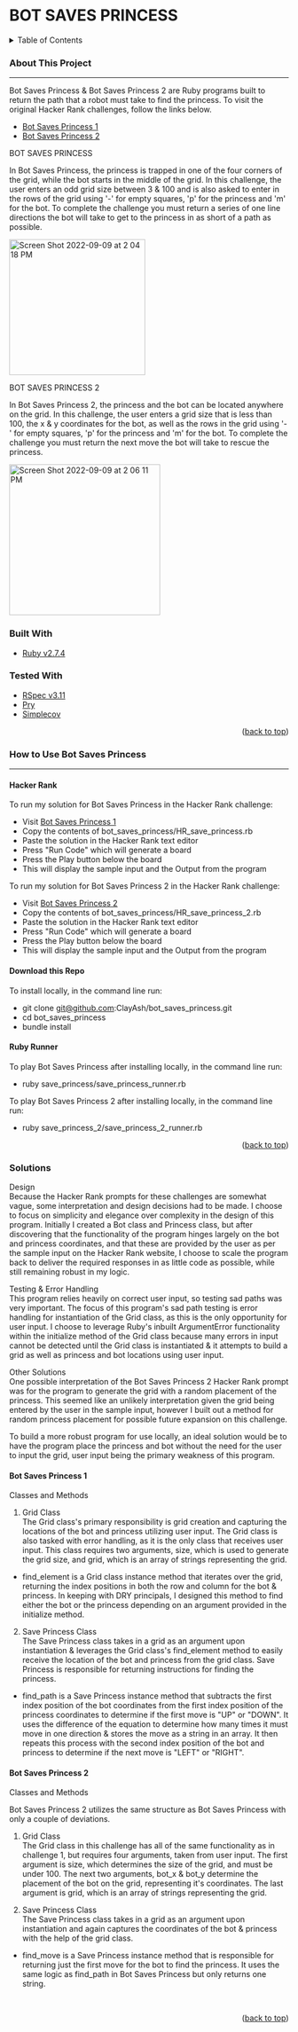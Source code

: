 # BOT SAVES PRINCESS

<!-- TABLE OF CONTENTS -->
<details>
  <summary>Table of Contents</summary>
  <ol>
    <li>
      <a href="#about-this-project">About This Project</a>
      <ul>
        <li><a href="#tools-used">Tools Used</a></li>
      </ul>
    </li>
    <li>
      <a href="#how-to-use-bsp">How to Use Bot Saves Princess</a>
      <ul>
        <li><a href="#hacker-rank">Hacker Rank</a></li>
        <li><a href="#download-this-repo">Download this Repo</a></li>
        <li><a href="#ruby-runner">Ruby Runner</a></li>
      </ul>
    </li>
    <li><a href="#solutions">Solutions</a></li>
    <ul>
        <li><a href="#bot-saves-princess-1">Bot Saves Princess 1</a></li>
        <li><a href="#bot-saves-princess-2">Bot Saves Princess 2</a></li>
      </ul>
  </ol>  
</details>

<!-- ABOUT THIS PROJECT -->
### About This Project
---
Bot Saves Princess & Bot Saves Princess 2 are Ruby programs built to return the path that a robot must take to find the princess. 
To visit the original Hacker Rank challenges, follow the links below. 

* [Bot Saves Princess 1](https://www.hackerrank.com/challenges/saveprincess)
* [Bot Saves Princess 2](https://www.https://www.hackerrank.com/challenges/saveprincess2)

BOT SAVES PRINCESS 

In Bot Saves Princess, the princess is trapped in one of the four corners of the grid, while the bot starts in the middle of the grid. In this challenge, the user enters an odd grid size between 3 & 100 and is also asked to enter in the rows of the grid using '-' for empty squares, 'p' for the princess and 'm' for the bot. 
To complete the challenge you must return a series of one line directions the bot will take to get to the princess in as short of a path as possible.</br>

<img width="245" alt="Screen Shot 2022-09-09 at 2 04 18 PM" src="https://user-images.githubusercontent.com/99059063/189434427-f8c511c7-efbc-41ea-a535-9f9216aa788f.png">

BOT SAVES PRINCESS 2 

In Bot Saves Princess 2, the princess and the bot can be located anywhere on the grid. In this challenge, the user enters a grid size that is less than 100, the x & y coordinates for the bot, as well as the rows in the grid using '-' for empty squares, 'p' for the princess and 'm' for the bot.
To complete the challenge you must return the next move the bot will take to rescue the princess.</br>

<img width="272" alt="Screen Shot 2022-09-09 at 2 06 11 PM" src="https://user-images.githubusercontent.com/99059063/189434580-0b04b2ab-6278-4a36-bb09-8d784d30b1c6.png">
<br>

### Built With

  * [Ruby v2.7.4](https://www.ruby-lang.org/en/)

### Tested With

* [RSpec v3.11](https://rspec.info/)
* [Pry](https://pry.github.io/)
* [Simplecov](https://github.com/simplecov-ruby/simplecov)

<p align="right">(<a href="#top">back to top</a>)</p>

<!-- HOW TO USE BOT SAVES PRINCESS -->
### How to Use Bot Saves Princess
---
#### Hacker Rank 

To run my solution for Bot Saves Princess in the Hacker Rank challenge:
* Visit [Bot Saves Princess 1](https://www.hackerrank.com/challenges/saveprincess)
* Copy the contents of bot_saves_princess/HR_save_princess.rb 
* Paste the solution in the Hacker Rank text editor 
* Press "Run Code" which will generate a board
* Press the Play button below the board
* This will display the sample input and the Output from the program

To run my solution for Bot Saves Princess 2 in the Hacker Rank challenge:
* Visit [Bot Saves Princess 2](https://www.https://www.hackerrank.com/challenges/saveprincess2)
* Copy the contents of bot_saves_princess/HR_save_princess_2.rb 
* Paste the solution in the Hacker Rank text editor 
* Press "Run Code" which will generate a board
* Press the Play button below the board
* This will display the sample input and the Output from the program

#### Download this Repo

To install locally, in the command line run: 
* git clone git@github.com:ClayAsh/bot_saves_princess.git
* cd bot_saves_princess 
* bundle install 

#### Ruby Runner 

To play Bot Saves Princess after installing locally, in the command line run: 
* ruby save_princess/save_princess_runner.rb 

To play Bot Saves Princess 2 after installing locally, in the command line run: 
* ruby save_princess_2/save_princess_2_runner.rb 

<p align="right">(<a href="#top">back to top</a>)</p>

<!-- SOLUTIONS -->
### Solutions

Design</br>
Because the Hacker Rank prompts for these challenges are somewhat vague, some interpretation and design decisions had to be made. 
I choose to focus on simplicity and elegance over complexity in the design of this program. Initially I created a Bot class and Princess class, but after discovering that the functionality of the program hinges largely on the bot and princess coordinates, and that these are provided by the user as per the sample input on the Hacker Rank website, I choose to scale the program back to deliver the required responses in as little code as possible, while still remaining robust in my logic. 

Testing & Error Handling</br>
This program relies heavily on correct user input, so testing sad paths was very important. The focus of this program's sad path testing is error handling for instantiation of the Grid class, as this is the only opportunity for user input. I choose to leverage Ruby's inbuilt ArgumentError functionality within the initialize method of the Grid class because many errors in input cannot be detected until the Grid class is instantiated & it attempts to build a grid as well as princess and bot locations using user input. 

Other Solutions</br>
One possible interpretation of the Bot Saves Princess 2 Hacker Rank prompt was for the program to generate the grid with a random placement of the princess. This seemed like an unlikely interpretation given the grid being entered by the user in the sample input, however I built out a method for random princess placement for possible future expansion on this challenge. 

To build a more robust program for use locally, an ideal solution would be to have the program place the princess and bot without the need for the user to input the grid, user input being the primary weakness of this program. 

#### Bot Saves Princess 1 

Classes and Methods</br>
1) Grid Class</br>
  The Grid class's primary responsibility is grid creation and capturing the locations of the bot and princess utilizing user input. The Grid class is also tasked with error handling, as it is the only class that receives user input. This class requires two arguments, size, which is used to generate the grid size, and grid, which is an array of strings representing the grid. 
  * find_element is a Grid class instance method that iterates over the grid, returning the index positions in both the row and column for the bot & princess. In keeping with DRY principals, I designed this method to find either the bot or the princess depending on an argument provided in the initialize method.

2) Save Princess Class</br>
  The Save Princess class takes in a grid as an argument upon instantiation & leverages the Grid class's find_element method to easily receive the location of the bot and princess from the grid class. Save Princess is responsible for returning instructions for finding the princess.
  * find_path is a Save Princess instance method that subtracts the first index position of the bot coordinates from the first index position of the princess coordinates to determine if the first move is "UP" or "DOWN". It uses the difference of the equation to determine how many times it must move in one direction & stores the move as a string in an array. It then repeats this process with the second index position of the bot and princess to determine if the next move is "LEFT" or "RIGHT".

#### Bot Saves Princess 2 

Classes and Methods</br>

Bot Saves Princess 2 utilizes the same structure as Bot Saves Princess with only a couple of deviations. 

1) Grid Class</br>
  The Grid class in this challenge has all of the same functionality as in challenge 1, but requires four arguments, taken from user input. The first argument is size, which determines the size of the grid, and must be under 100. The next two arguments, bot_x & bot_y determine the placement of the bot on the grid, representing it's coordinates. The last argument is grid, which is an array of strings representing the grid. 

2) Save Princess Class</br>
  The Save Princess class takes in a grid as an argument upon instantiation and again captures the coordinates of the bot & princess with the help of the grid class. 
  * find_move is a Save Princess instance method that is responsible for returning just the first move for the bot to find the princess. It uses the same logic as find_path in Bot Saves Princess but only returns one string. 


<br>
<p align="right">(<a href="#top">back to top</a>)</p>
